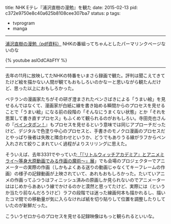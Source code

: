 title: NHK Eテレ『浦沢直樹の漫勉』を観た
date: 2015-02-13
pid: c372e9750e8c40a625b8108cee307ba7
status: p
tags:
- tvprogram
- manga
---

[浦沢直樹の漫勉（pdf資料）](http://www3.nhk.or.jp/pr/keiei/shiryou/soukyoku/2014/10/002.pdf)
NHKの番組ってちゃんとしたパーマリンクページないのな

{% youtube aslOdCAbFfY %}

***

去年の11月に放映してたNHKの特番をいまさら録画で観た。評判は聞こえてきてたけど絵を描かない人間が観てもおもしろいのかなーと思いながら観たんだけど、思った以上におもしろかった。

ベテランの漫画家たちがその研ぎ澄まされたペンさばきによる「うまい絵」を見せるんではなくて、漫画家が白紙に線を書き始める瞬間からのプロセスを見せることで「うまい絵」になる前の段階の「そんなにうまくない状態」とか「それを思案して書き直すプロセス」もふくめて観られるのがおもしろい。寺田克也さんの『[ペインタボン！](http://www.amazon.co.jp/exec/obidos/ASIN/494775222X/dotimpact-22/ref=nosim/)』もプロセスを見せるという意味では同じアプローチだったけど、デジタルで色塗り中心のプロセスと、手書きのモノクロ漫画のプロセスだとやっぱり後者は失敗と隣合わせというか、どうでもありうる線がラフからペン入れされて絞りこまれていく過程がよりスリリングに思えた。

そういえば、去年3331でやっていた[「『リトルウィッチアカデミア』とアニメミライ～等身大原動画でみる作画の魔術～」展](http://www.3331.jp/schedule/002301.html)」でも会場のプロジェクターでアニメーターの実際の作画（しかもよくある送りの動画じゃなくてキーフレームの作画）の様子の記録動画が上映されていて、あれもおもしろかった。たいていアニメの作画ってふつうはフィニッシュ済みの原画しか見られないのでアニメーターははじめからああいう線でかけるのかと漠然と思ってたけど、実際には（というか当たり前なんだろうけど）ラフの段階では迷った線画何本も描かれるし、描いたコマ間での移動量が気に入らなければ紙を切り貼りして位置を調整したりしていたのが新鮮だった。

こういうゼロからのプロセスを見せる記録映像はもっと観られるといいな。